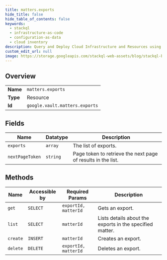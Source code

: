 ```yaml
---
title: matters.exports
hide_title: false
hide_table_of_contents: false
keywords:
  - stackql
  - infrastructure-as-code
  - configuration-as-data
  - cloud inventory
description: Query and Deploy Cloud Infrastructure and Resources using SQL
custom_edit_url: null
image: https://storage.googleapis.com/stackql-web-assets/blog/stackql-blog-post-featured-image.png
---
```

  
    

## Overview
<table><tbody>
<tr><td><b>Name</b></td><td><code>matters.exports</code></td></tr>
<tr><td><b>Type</b></td><td>Resource</td></tr>
<tr><td><b>Id</b></td><td><code>google.vault.matters.exports</code></td></tr>
</tbody></table>

## Fields
| Name | Datatype | Description |
| ---- | -------- | ----------- |
| `exports` | `array` | The list of exports. |
| `nextPageToken` | `string` | Page token to retrieve the next page of results in the list. |
## Methods
| Name | Accessible by | Required Params | Description |
| ---- | ------------- | --------------- | ----------- |
| `get` | `SELECT` | `exportId, matterId` | Gets an export. |
| `list` | `SELECT` | `matterId` | Lists details about the exports in the specified matter. |
| `create` | `INSERT` | `matterId` | Creates an export. |
| `delete` | `DELETE` | `exportId, matterId` | Deletes an export. |

